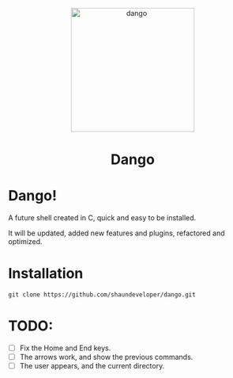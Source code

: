 <p align="center">
  <img src="https://github.com/shaundeveloper/dango/blob/main/dango.svg?raw=true" width="250" height="250" alt="dango"/>
  <h1 align="center">Dango</h1>
</p>

# Dango!

A future shell created in C, quick and easy to be installed.  

It will be updated, added new features and plugins, refactored and optimized.

# Installation

```git clone https://github.com/shaundeveloper/dango.git```



# TODO:
- [ ] Fix the Home and End keys.
- [ ] The arrows work, and show the previous commands.
- [ ] The user appears, and the current directory.
